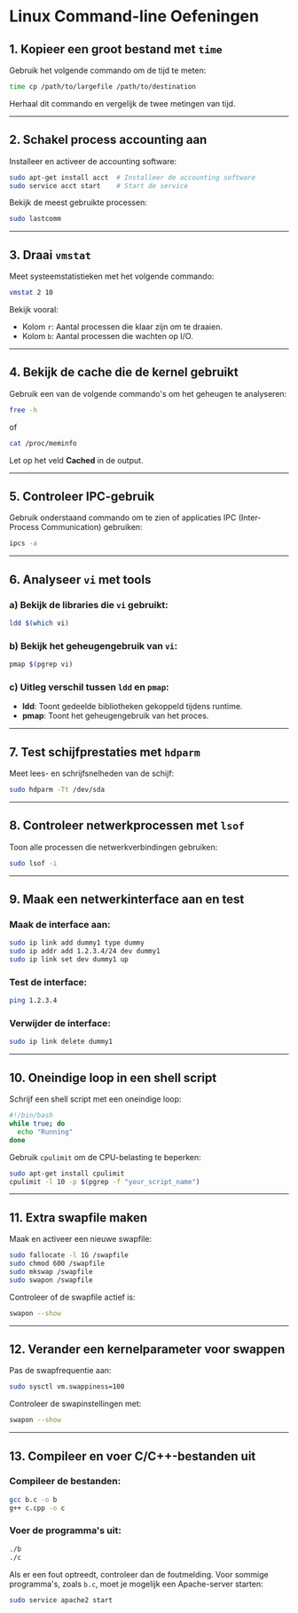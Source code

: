 # Linux Command-line Oefeningen

## 1. Kopieer een groot bestand met `time`
Gebruik het volgende commando om de tijd te meten:

```bash
time cp /path/to/largefile /path/to/destination
```

Herhaal dit commando en vergelijk de twee metingen van tijd.

---

## 2. Schakel process accounting aan
Installeer en activeer de accounting software:

```bash
sudo apt-get install acct  # Installeer de accounting software
sudo service acct start    # Start de service
```

Bekijk de meest gebruikte processen:

```bash
sudo lastcomm
```

---

## 3. Draai `vmstat`
Meet systeemstatistieken met het volgende commando:

```bash
vmstat 2 10
```

Bekijk vooral:
- Kolom `r`: Aantal processen die klaar zijn om te draaien.
- Kolom `b`: Aantal processen die wachten op I/O.

---

## 4. Bekijk de cache die de kernel gebruikt
Gebruik een van de volgende commando's om het geheugen te analyseren:

```bash
free -h
```

of

```bash
cat /proc/meminfo
```

Let op het veld **Cached** in de output.

---

## 5. Controleer IPC-gebruik
Gebruik onderstaand commando om te zien of applicaties IPC (Inter-Process Communication) gebruiken:

```bash
ipcs -a
```

---

## 6. Analyseer `vi` met tools
### a) Bekijk de libraries die `vi` gebruikt:
```bash
ldd $(which vi)
```

### b) Bekijk het geheugengebruik van `vi`:
```bash
pmap $(pgrep vi)
```

### c) Uitleg verschil tussen `ldd` en `pmap`:
- **ldd**: Toont gedeelde bibliotheken gekoppeld tijdens runtime.
- **pmap**: Toont het geheugengebruik van het proces.

---

## 7. Test schijfprestaties met `hdparm`
Meet lees- en schrijfsnelheden van de schijf:

```bash
sudo hdparm -Tt /dev/sda
```

---

## 8. Controleer netwerkprocessen met `lsof`
Toon alle processen die netwerkverbindingen gebruiken:

```bash
sudo lsof -i
```

---

## 9. Maak een netwerkinterface aan en test
### Maak de interface aan:
```bash
sudo ip link add dummy1 type dummy
sudo ip addr add 1.2.3.4/24 dev dummy1
sudo ip link set dev dummy1 up
```

### Test de interface:
```bash
ping 1.2.3.4
```

### Verwijder de interface:
```bash
sudo ip link delete dummy1
```

---

## 10. Oneindige loop in een shell script
Schrijf een shell script met een oneindige loop:

```bash
#!/bin/bash
while true; do
  echo "Running"
done
```

Gebruik `cpulimit` om de CPU-belasting te beperken:

```bash
sudo apt-get install cpulimit
cpulimit -l 10 -p $(pgrep -f "your_script_name")
```

---

## 11. Extra swapfile maken
Maak en activeer een nieuwe swapfile:

```bash
sudo fallocate -l 1G /swapfile
sudo chmod 600 /swapfile
sudo mkswap /swapfile
sudo swapon /swapfile
```

Controleer of de swapfile actief is:

```bash
swapon --show
```

---

## 12. Verander een kernelparameter voor swappen
Pas de swapfrequentie aan:

```bash
sudo sysctl vm.swappiness=100
```

Controleer de swapinstellingen met:

```bash
swapon --show
```

---

## 13. Compileer en voer C/C++-bestanden uit
### Compileer de bestanden:
```bash
gcc b.c -o b
g++ c.cpp -o c
```

### Voer de programma's uit:
```bash
./b
./c
```

Als er een fout optreedt, controleer dan de foutmelding. Voor sommige programma's, zoals `b.c`, moet je mogelijk een Apache-server starten:

```bash
sudo service apache2 start
```
